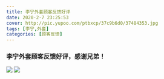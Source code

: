 ```yaml
---
title: 李宁外套顾客反馈好评
date: 2020-2-7 23:25:53
cover: http://pic.yupoo.com/ptbxcp/37c9b6d0/37484353.jpg
tags: [李宁,外套]
categories: [顾客反馈]
---
```


###  李宁外套顾客反馈好评，感谢兄弟！
![](http://pic.yupoo.com/ptbxcp/c3f00f0d/27e94adb.jpg)
![](http://pic.yupoo.com/ptbxcp/37c9b6d0/37484353.jpg)

